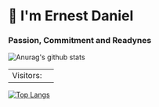  # 🐎 I'm Ernest Daniel 

<!-- ### Status -->
### Passion, Commitment and Readynes


![Anurag's github stats](https://github-readme-stats.vercel.app/api?username=dae54&show_icons=true&theme=light&count_private=true)


<table>
  <tr>
    <td>Visitors: </td>
    <td><img src="https://profile-counter.glitch.me/dae54/count.svg" alt="" /></td>
  </tr>
</table>


[![Top Langs](https://github-readme-stats.vercel.app/api/top-langs/?username=dae54)](https://github.com/anuraghazra/github-readme-stats)
